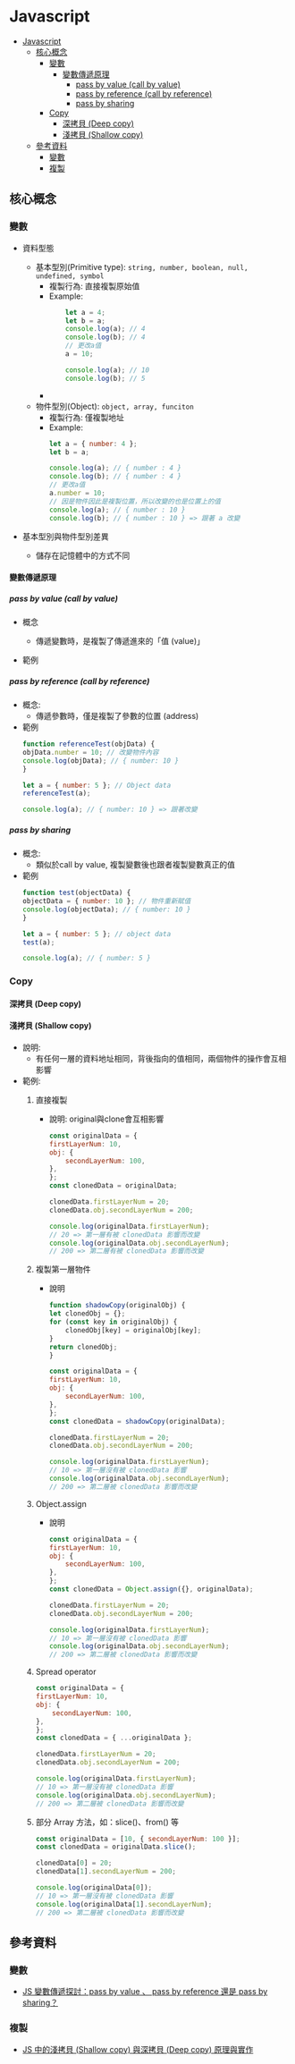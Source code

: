 # Javascript
- [Javascript](#javascript)
  - [核心概念](#核心概念)
    - [變數](#變數)
      - [變數傳遞原理](#變數傳遞原理)
        - [pass by value (call by value)](#pass-by-value-call-by-value)
        - [pass by reference (call by reference)](#pass-by-reference-call-by-reference)
        - [pass by sharing](#pass-by-sharing)
    - [Copy](#copy)
      - [深拷貝 (Deep copy)](#深拷貝-deep-copy)
      - [淺拷貝 (Shallow copy)](#淺拷貝-shallow-copy)
  - [參考資料](#參考資料)
    - [變數](#變數-1)
    - [複製](#複製)

## 核心概念
### 變數
    
- 資料型態
  - 基本型別(Primitive type): ```string, number, boolean, null, undefined, symbol ```
    - 複製行為: 直接複製原始值
    - Example: 
        ```js
            let a = 4;
            let b = a;
            console.log(a); // 4
            console.log(b); // 4
            // 更改a值
            a = 10;

            console.log(a); // 10
            console.log(b); // 5 
        ```
    - 
  - 物件型別(Object): ``` object, array, funciton ```
    - 複製行為: 僅複製地址
    -  Example: 
        ```js
        let a = { number: 4 };
        let b = a;

        console.log(a); // { number : 4 }
        console.log(b); // { number : 4 }
        // 更改a值
        a.number = 10;
        // 因是物件因此是複製位置，所以改變的也是位置上的值
        console.log(a); // { number : 10 }
        console.log(b); // { number : 10 } => 跟著 a 改變
        ```

- 基本型別與物件型別差異
    - 儲存在記憶體中的方式不同


#### 變數傳遞原理
##### pass by value (call by value)
- 概念
  - 傳遞變數時，是複製了傳遞進來的「值 (value)」

- 範例
##### pass by reference (call by reference)
- 概念: 
    - 傳遞參數時，僅是複製了參數的位置 (address)
- 範例
    ```js
    function referenceTest(objData) {
    objData.number = 10; // 改變物件內容
    console.log(objData); // { number: 10 }
    }

    let a = { number: 5 }; // Object data
    referenceTest(a);

    console.log(a); // { number: 10 } => 跟著改變
    ```

##### pass by sharing
- 概念: 
    - 類似於call by value, 複製變數後也跟者複製變數真正的值
- 範例
    ```js
    function test(objectData) {
    objectData = { number: 10 }; // 物件重新賦值
    console.log(objectData); // { number: 10 }
    }

    let a = { number: 5 }; // object data
    test(a);

    console.log(a); // { number: 5 }
    ```

### Copy
#### 深拷貝 (Deep copy) 



#### 淺拷貝 (Shallow copy)
- 說明:
  - 有任何一層的資料地址相同，背後指向的值相同，兩個物件的操作會互相影響
- 範例:
    1. 直接複製
       - 說明: original與clone會互相影響
         ```js
         const originalData = {
         firstLayerNum: 10,
         obj: {
             secondLayerNum: 100,
         },
         };
         const clonedData = originalData;

         clonedData.firstLayerNum = 20;
         clonedData.obj.secondLayerNum = 200;

         console.log(originalData.firstLayerNum);
         // 20 => 第一層有被 clonedData 影響而改變
         console.log(originalData.obj.secondLayerNum);
         // 200 => 第二層有被 clonedData 影響而改變
         ```

    2. 複製第一層物件
        - 說明
            ```js
            function shadowCopy(originalObj) {
            let clonedObj = {};
            for (const key in originalObj) {
                clonedObj[key] = originalObj[key];
            }
            return clonedObj;
            }

            const originalData = {
            firstLayerNum: 10,
            obj: {
                secondLayerNum: 100,
            },
            };
            const clonedData = shadowCopy(originalData);

            clonedData.firstLayerNum = 20;
            clonedData.obj.secondLayerNum = 200;

            console.log(originalData.firstLayerNum);
            // 10 => 第一層沒有被 clonedData 影響
            console.log(originalData.obj.secondLayerNum);
            // 200 => 第二層被 clonedData 影響而改變
            ```
    3. Object.assign
        - 說明
            ```js
            const originalData = {
            firstLayerNum: 10,
            obj: {
                secondLayerNum: 100,
            },
            };
            const clonedData = Object.assign({}, originalData);

            clonedData.firstLayerNum = 20;
            clonedData.obj.secondLayerNum = 200;

            console.log(originalData.firstLayerNum);
            // 10 => 第一層沒有被 clonedData 影響
            console.log(originalData.obj.secondLayerNum);
            // 200 => 第二層被 clonedData 影響而改變     
            ```

    4. Spread operator
        ```js
        const originalData = {
        firstLayerNum: 10,
        obj: {
            secondLayerNum: 100,
        },
        };
        const clonedData = { ...originalData };

        clonedData.firstLayerNum = 20;
        clonedData.obj.secondLayerNum = 200;

        console.log(originalData.firstLayerNum);
        // 10 => 第一層沒有被 clonedData 影響
        console.log(originalData.obj.secondLayerNum);
        // 200 => 第二層被 clonedData 影響而改變
        ```

    5. 部分 Array 方法，如：slice()、from() 等
        ```js
        const originalData = [10, { secondLayerNum: 100 }];
        const clonedData = originalData.slice();

        clonedData[0] = 20;
        clonedData[1].secondLayerNum = 200;

        console.log(originalData[0]);
        // 10 => 第一層沒有被 clonedData 影響
        console.log(originalData[1].secondLayerNum);
        // 200 => 第二層被 clonedData 影響而改變
        ```


## 參考資料
### 變數
- [JS 變數傳遞探討：pass by value 、 pass by reference 還是 pass by sharing？](https://www.programfarmer.com/articles/javaScript/javascript-pass-by-value-pass-by-reference-pass-by-sharing)
### 複製
- [JS 中的淺拷貝 (Shallow copy) 與深拷貝 (Deep copy) 原理與實作](https://www.programfarmer.com/articles/javaScript/javascript-shallow-copy-deep-copy)